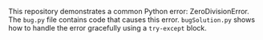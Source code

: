 This repository demonstrates a common Python error: ZeroDivisionError. The `bug.py` file contains code that causes this error.  `bugSolution.py` shows how to handle the error gracefully using a `try-except` block.